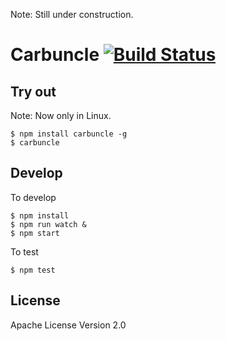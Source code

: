 Note: Still under construction.

Carbuncle [![Build Status](https://travis-ci.org/piglovesyou/carbuncle.svg?branch=master)](https://travis-ci.org/piglovesyou/carbuncle)
===================

Try out
---------

Note: Now only in Linux.
```
$ npm install carbuncle -g
$ carbuncle
```

Develop
---------

To develop
```
$ npm install
$ npm run watch &
$ npm start
```

To test
```
$ npm test
```

License
---------
Apache License Version 2.0
